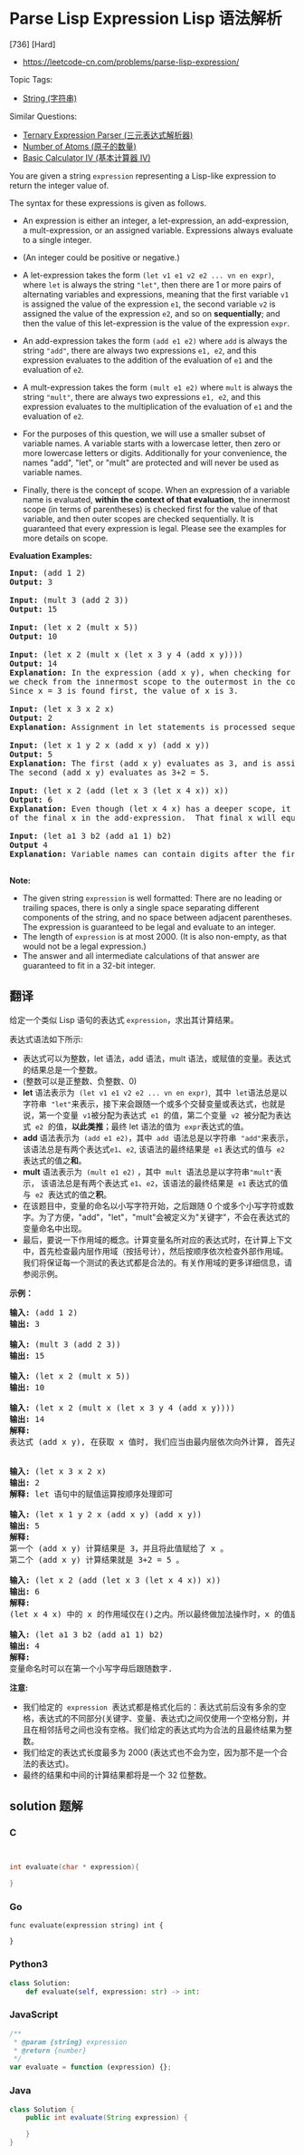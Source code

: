 # Parse Lisp Expression Lisp 语法解析

[736] [Hard]

- https://leetcode-cn.com/problems/parse-lisp-expression/

Topic Tags:

- [String (字符串)](https://leetcode-cn.com/tag/string/)

Similar Questions:

- [Ternary Expression Parser (三元表达式解析器)](https://leetcode-cn.com/problems/ternary-expression-parser/)
- [Number of Atoms (原子的数量)](https://leetcode-cn.com/problems/number-of-atoms/)
- [Basic Calculator IV (基本计算器 IV)](https://leetcode-cn.com/problems/basic-calculator-iv/)

You are given a string `expression` representing a Lisp-like expression to return the integer value of.

The syntax for these expressions is given as follows.

- An expression is either an integer, a let-expression, an add-expression, a mult-expression, or an assigned variable. Expressions always evaluate to a single integer.

- (An integer could be positive or negative.)

- A let-expression takes the form `(let v1 e1 v2 e2 ... vn en expr)`, where `let` is always the string `"let"`, then there are 1 or more pairs of alternating variables and expressions, meaning that the first variable `v1` is assigned the value of the expression `e1`, the second variable `v2` is assigned the value of the expression `e2`, and so on **sequentially**; and then the value of this let-expression is the value of the expression `expr`.

- An add-expression takes the form `(add e1 e2)` where `add` is always the string `"add"`, there are always two expressions `e1, e2`, and this expression evaluates to the addition of the evaluation of `e1` and the evaluation of `e2`.

- A mult-expression takes the form `(mult e1 e2)` where `mult` is always the string `"mult"`, there are always two expressions `e1, e2`, and this expression evaluates to the multiplication of the evaluation of `e1` and the evaluation of `e2`.

- For the purposes of this question, we will use a smaller subset of variable names. A variable starts with a lowercase letter, then zero or more lowercase letters or digits. Additionally for your convenience, the names "add", "let", or "mult" are protected and will never be used as variable names.

- Finally, there is the concept of scope. When an expression of a variable name is evaluated, **within the context of that evaluation**, the innermost scope (in terms of parentheses) is checked first for the value of that variable, and then outer scopes are checked sequentially. It is guaranteed that every expression is legal. Please see the examples for more details on scope.

**Evaluation Examples:**

<pre><b>Input:</b> (add 1 2)
<b>Output:</b> 3

<b>Input:</b> (mult 3 (add 2 3))
<b>Output:</b> 15

<b>Input:</b> (let x 2 (mult x 5))
<b>Output:</b> 10

<b>Input:</b> (let x 2 (mult x (let x 3 y 4 (add x y))))
<b>Output:</b> 14
<b>Explanation:</b> In the expression (add x y), when checking for the value of the variable x,
we check from the innermost scope to the outermost in the context of the variable we are trying to evaluate.
Since x = 3 is found first, the value of x is 3.

<b>Input:</b> (let x 3 x 2 x)
<b>Output:</b> 2
<b>Explanation:</b> Assignment in let statements is processed sequentially.

<b>Input:</b> (let x 1 y 2 x (add x y) (add x y))
<b>Output:</b> 5
<b>Explanation:</b> The first (add x y) evaluates as 3, and is assigned to x.
The second (add x y) evaluates as 3+2 = 5.

<b>Input:</b> (let x 2 (add (let x 3 (let x 4 x)) x))
<b>Output:</b> 6
<b>Explanation:</b> Even though (let x 4 x) has a deeper scope, it is outside the context
of the final x in the add-expression.  That final x will equal 2.

<b>Input:</b> (let a1 3 b2 (add a1 1) b2) 
<b>Output</b> 4
<b>Explanation:</b> Variable names can contain digits after the first character.

</pre>

**Note:**

- The given string `expression` is well formatted: There are no leading or trailing spaces, there is only a single space separating different components of the string, and no space between adjacent parentheses. The expression is guaranteed to be legal and evaluate to an integer.
- The length of `expression` is at most 2000. (It is also non-empty, as that would not be a legal expression.)
- The answer and all intermediate calculations of that answer are guaranteed to fit in a 32-bit integer.

## 翻译

给定一个类似 Lisp 语句的表达式 `expression`，求出其计算结果。

表达式语法如下所示:

- 表达式可以为整数，let 语法，add 语法，mult 语法，或赋值的变量。表达式的结果总是一个整数。
- (整数可以是正整数、负整数、0)
- **let** 语法表示为  `(let v1 e1 v2 e2 ... vn en expr)`,  其中  `let`语法总是以字符串  `"let"`来表示，接下来会跟随一个或多个交替变量或表达式，也就是说，第一个变量  `v1`被分配为表达式  `e1`  的值，第二个变量  `v2`  被分配为表达式  `e2`  的值，**以此类推**；最终 let 语法的值为  `expr`表达式的值。
- **add** 语法表示为  `(add e1 e2)`，其中  `add`  语法总是以字符串  `"add"`来表示，该语法总是有两个表达式`e1`、`e2`, 该语法的最终结果是  `e1` 表达式的值与  `e2`  表达式的值之**和**。
- **mult** 语法表示为  `(mult e1 e2)` ，其中  `mult`  语法总是以字符串`"mult"`表示， 该语法总是有两个表达式 `e1`、`e2`，该语法的最终结果是  `e1` 表达式的值与  `e2`  表达式的值之**积**。
- 在该题目中，变量的命名以小写字符开始，之后跟随 0 个或多个小写字符或数字。为了方便，"add"，"let"，"mult"会被定义为"关键字"，不会在表达式的变量命名中出现。
- 最后，要说一下作用域的概念。计算变量名所对应的表达式时，在计算上下文中，首先检查最内层作用域（按括号计），然后按顺序依次检查外部作用域。我们将保证每一个测试的表达式都是合法的。有关作用域的更多详细信息，请参阅示例。

**示例：**

<pre><strong>输入:</strong> (add 1 2)
<strong>输出:</strong> 3

<strong>输入:</strong> (mult 3 (add 2 3))
<strong>输出:</strong> 15

<strong>输入:</strong> (let x 2 (mult x 5))
<strong>输出:</strong> 10

<strong>输入:</strong> (let x 2 (mult x (let x 3 y 4 (add x y))))
<strong>输出:</strong> 14
<strong>解释:</strong> 
表达式 (add x y), 在获取 x 值时, 我们应当由最内层依次向外计算, 首先遇到了 x=3, 所以此处的 x 值是 3.


<strong>输入:</strong> (let x 3 x 2 x)
<strong>输出:</strong> 2
<strong>解释:</strong> let 语句中的赋值运算按顺序处理即可

<strong>输入:</strong> (let x 1 y 2 x (add x y) (add x y))
<strong>输出:</strong> 5
<strong>解释:</strong> 
第一个 (add x y) 计算结果是 3，并且将此值赋给了 x 。
第二个 (add x y) 计算结果就是 3+2 = 5 。

<strong>输入:</strong> (let x 2 (add (let x 3 (let x 4 x)) x))
<strong>输出:</strong> 6
<strong>解释:</strong> 
(let x 4 x) 中的 x 的作用域仅在()之内。所以最终做加法操作时，x 的值是 2 。

<strong>输入:</strong> (let a1 3 b2 (add a1 1) b2) 
<strong>输出: </strong>4
<strong>解释:</strong> 
变量命名时可以在第一个小写字母后跟随数字.
</pre>

**注意:**

- 我们给定的  `expression`  表达式都是格式化后的：表达式前后没有多余的空格，表达式的不同部分(关键字、变量、表达式)之间仅使用一个空格分割，并且在相邻括号之间也没有空格。我们给定的表达式均为合法的且最终结果为整数。
- 我们给定的表达式长度最多为 2000 (表达式也不会为空，因为那不是一个合法的表达式)。
- 最终的结果和中间的计算结果都将是一个 32 位整数。

## solution 题解

### C

```c


int evaluate(char * expression){

}


```

### Go

```golang
func evaluate(expression string) int {

}
```

### Python3

```python
class Solution:
    def evaluate(self, expression: str) -> int:

```

### JavaScript

```javascript
/**
 * @param {string} expression
 * @return {number}
 */
var evaluate = function (expression) {};
```

### Java

```java
class Solution {
    public int evaluate(String expression) {

    }
}
```
